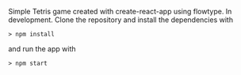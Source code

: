 Simple Tetris game created with create-react-app using flowtype. In development.
Clone the repository and install the dependencies with

```
> npm install
```
and run the app with
```
> npm start
```

